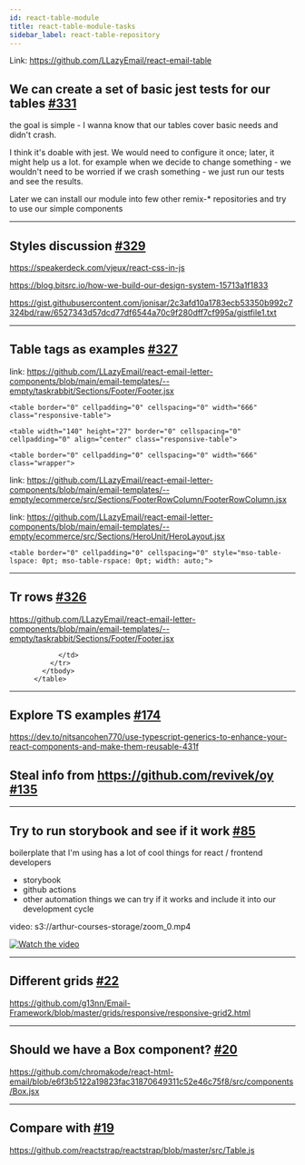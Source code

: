 ```yaml
---
id: react-table-module
title: react-table-module-tasks
sidebar_label: react-table-repository
---
```



Link: https://github.com/LLazyEmail/react-email-table



## We can create a set of basic jest tests for our tables [#331](https://github.com/LLazyEmail/react-email-table/issues/331)

the goal is simple - I wanna know that our tables cover basic needs and didn't crash.

I think it's doable with jest. We would need to configure it once; later, it might help us a lot.
for example when we decide to change something - we wouldn't need to be worried if we crash something - we just run our tests and see the results.

Later we can install our module into few other remix-* repositories and try to use our simple components

---

## Styles discussion [#329](https://github.com/LLazyEmail/react-email-table/issues/329)

https://speakerdeck.com/vjeux/react-css-in-js

https://blog.bitsrc.io/how-we-build-our-design-system-15713a1f1833

https://gist.githubusercontent.com/jonisar/2c3afd10a1783ecb53350b992c7324bd/raw/6527343d57dcd77df6544a70c9f280dff7cf995a/gistfile1.txt

---

## Table tags as examples [#327](https://github.com/LLazyEmail/react-email-table/issues/327)

link: https://github.com/LLazyEmail/react-email-letter-components/blob/main/email-templates/--empty/taskrabbit/Sections/Footer/Footer.jsx

`<table border="0" cellpadding="0" cellspacing="0" width="666" class="responsive-table">`

`<table width="140" height="27" border="0" cellspacing="0" cellpadding="0" align="center" class="responsive-table">`

`<table border="0" cellpadding="0" cellspacing="0" width="666" class="wrapper">`

link: https://github.com/LLazyEmail/react-email-letter-components/blob/main/email-templates/--empty/ecommerce/src/Sections/FooterRowColumn/FooterRowColumn.jsx

link: https://github.com/LLazyEmail/react-email-letter-components/blob/main/email-templates/--empty/ecommerce/src/Sections/HeroUnit/HeroLayout.jsx

`<table border="0" cellpadding="0" cellspacing="0" style="mso-table-lspace: 0pt; mso-table-rspace: 0pt; width: auto;">`

---

## Tr rows [#326](https://github.com/LLazyEmail/react-email-table/issues/326)

https://github.com/LLazyEmail/react-email-letter-components/blob/main/email-templates/--empty/taskrabbit/Sections/Footer/Footer.jsx
```
            </td>
          </tr>
        </tbody>
      </table>
```

---

## Explore TS examples [#174](https://github.com/LLazyEmail/react-email-table/issues/174)

https://dev.to/nitsancohen770/use-typescript-generics-to-enhance-your-react-components-and-make-them-reusable-431f

## Steal info from https://github.com/revivek/oy [#135](https://github.com/LLazyEmail/react-email-table/issues/135)

---

## Try to run storybook and see if it work [#85](https://github.com/LLazyEmail/react-email-table/issues/85)

boilerplate that I'm using has a lot of cool things for react / frontend developers

- storybook
- github actions
- other automation things
we can try if it works and include it into our development cycle

video: s3://arthur-courses-storage/zoom_0.mp4

[![Watch the video](https://i.imgur.com/vKb2F1B.png)](https://user-images.githubusercontent.com/1469198/180625210-f9cc8abf-7fb8-4596-8904-22458886f800.mp4)

---

## Different grids [#22](https://github.com/LLazyEmail/react-email-table/issues/22)

https://github.com/g13nn/Email-Framework/blob/master/grids/responsive/responsive-grid2.html

---

## Should we have a Box component? [#20](https://github.com/LLazyEmail/react-email-table/issues/20)

https://github.com/chromakode/react-html-email/blob/e6f3b5122a19823fac31870649311c52e46c75f8/src/components/Box.jsx

---

## Compare with [#19](https://github.com/LLazyEmail/react-email-table/issues/19)

https://github.com/reactstrap/reactstrap/blob/master/src/Table.js



